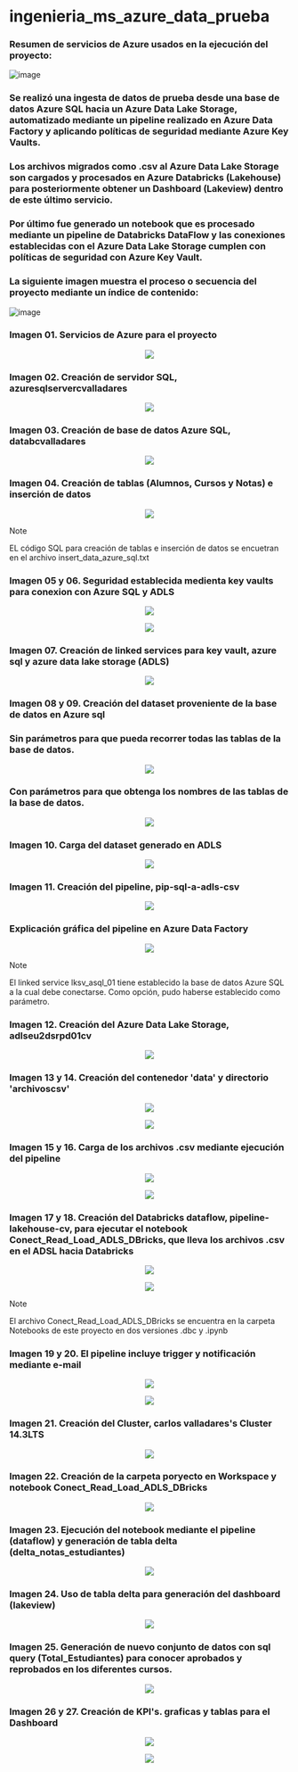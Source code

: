 # ingenieria_ms_azure_data_prueba

### Resumen de servicios de Azure usados en la ejecución del proyecto:

![image](https://github.com/user-attachments/assets/e7c60e5c-5c69-43be-b863-49aa07ed17c6)

### Se realizó una ingesta de datos de prueba desde una base de datos Azure SQL hacia un Azure Data Lake Storage, automatizado mediante un pipeline realizado en Azure Data Factory y aplicando políticas de seguridad mediante Azure Key Vaults. 

### Los archivos migrados como .csv al Azure Data Lake Storage son cargados y procesados en Azure Databricks (Lakehouse) para posteriormente obtener un Dashboard (Lakeview) dentro de este último servicio.

### Por último fue generado un notebook que es procesado mediante un pipeline de Databricks DataFlow y las conexiones establecidas con el Azure Data Lake Storage cumplen con políticas de seguridad con Azure Key Vault.

### La siguiente imagen muestra el proceso o secuencia del proyecto mediante un índice de contenido:

![image](https://github.com/user-attachments/assets/d427b371-387f-44f9-9353-4cc2a52b90b3)

### Imagen 01. Servicios de Azure para el proyecto

<p align="center">
  <img src="https://github.com/user-attachments/assets/cb0ba538-5e8f-42e4-bfb6-e966b7103762">
</p>

### Imagen 02. Creación de servidor SQL, azuresqlservercvalladares

<p align="center">
  <img src="https://github.com/user-attachments/assets/91300236-8757-46eb-ab81-351e504981ae">
</p>

### Imagen 03. Creación de base de datos Azure SQL, databcvalladares

<p align="center">
  <img src="https://github.com/user-attachments/assets/e602ca93-55dd-41bb-8ffd-c9be47c54159">
</p>

### Imagen 04. Creación de tablas (Alumnos, Cursos y Notas) e inserción de datos

<p align="center">
  <img src="https://github.com/user-attachments/assets/49ef03c9-fccc-4682-b1a9-563e3615107d">
</p>

> [!NOTE]
> EL código SQL para creación de tablas e inserción de datos se encuetran en el archivo insert_data_azure_sql.txt

### Imagen 05 y 06. Seguridad establecida medienta key vaults para conexion con Azure SQL y ADLS

<p align="center">
  <img src="https://github.com/user-attachments/assets/af5f4670-96a6-4fa5-9aab-f6195367ba35">
</p>

<p align="center">
  <img src="https://github.com/user-attachments/assets/7d78eeac-2b41-4be1-8534-ec3a4aae5461">
</p>

### Imagen 07. Creación de linked services para key vault, azure sql y azure data lake storage (ADLS)

<p align="center">
  <img src="https://github.com/user-attachments/assets/c2e9fac8-3119-4957-9b85-4ed72f963611">
</p>

### Imagen 08 y 09. Creación del dataset proveniente de la base de datos en Azure sql

### Sin parámetros para que pueda recorrer todas las tablas de la base de datos.

<p align="center">
  <img src="https://github.com/user-attachments/assets/4b9d4440-b1d8-481c-8a3d-85426cdbe50b">
</p>

### Con parámetros para que obtenga los nombres de las tablas de la base de datos.

<p align="center">
  <img src="https://github.com/user-attachments/assets/0db946d8-ce17-4895-86b5-5b2e2bd3525b">
</p>

### Imagen 10. Carga del dataset generado en ADLS

<p align="center">
  <img src="https://github.com/user-attachments/assets/09c5d4ac-67e5-4f64-8bc1-1dfc1a64483f">
</p>

### Imagen 11. Creación del pipeline, pip-sql-a-adls-csv

<p align="center">
  <img src="https://github.com/user-attachments/assets/f8ac56a5-b991-4522-94fe-ee979659c598">
</p>

### Explicación gráfica del pipeline en Azure Data Factory

<p align="center">
  <img src="https://github.com/user-attachments/assets/3825e2fe-9eb4-43c9-bcfa-8e700282fd8d">
</p>

> [!NOTE]
> El linked service lksv_asql_01 tiene establecido la base de datos Azure SQL a la cual debe conectarse. Como opción, pudo haberse establecido como parámetro.

### Imagen 12. Creación del Azure Data Lake Storage, adlseu2dsrpd01cv

<p align="center">
  <img src="https://github.com/user-attachments/assets/feac3961-425e-47b0-bf51-3de3552f5489">
</p>

### Imagen 13 y 14. Creación del contenedor 'data' y directorio 'archivoscsv'

<p align="center">
  <img src="https://github.com/user-attachments/assets/6d8c4565-f73f-46fe-a174-fb357ad3f49c">
</p>

<p align="center">
  <img src="https://github.com/user-attachments/assets/67541c1f-503d-48dc-b135-3b2b08a4b987">
</p>

### Imagen 15 y 16. Carga de los archivos .csv mediante ejecución del pipeline

<p align="center">
  <img src="https://github.com/user-attachments/assets/d97b5374-22cd-4017-b9a1-f3c42b586b51">
</p>

<p align="center">
  <img src="https://github.com/user-attachments/assets/bac2c368-c268-4b72-b917-77eb4d8bb1e9">
</p>

### Imagen 17 y 18. Creación del Databricks dataflow, pipeline-lakehouse-cv, para ejecutar el notebook Conect_Read_Load_ADLS_DBricks, que lleva los archivos .csv en el ADSL hacia Databricks

<p align="center">
  <img src="https://github.com/user-attachments/assets/4410b545-321b-4a0c-9de4-8574829b8211">
</p>

<p align="center">
  <img src="https://github.com/user-attachments/assets/1913f3c9-9f97-4ea1-bd2b-2cd20316b16d">
</p>

> [!NOTE]
> El archivo Conect_Read_Load_ADLS_DBricks se encuentra en la carpeta Notebooks de este proyecto en dos versiones .dbc y .ipynb

### Imagen 19 y 20. El pipeline incluye trigger y notificación mediante e-mail

<p align="center">
  <img src="https://github.com/user-attachments/assets/8e5ea5e0-cc23-4f2a-8cfd-a293e6157a55">
</p>

<p align="center">
  <img src="https://github.com/user-attachments/assets/e95ff026-da03-4948-8ac6-8b5f820d7f8e">
</p>

### Imagen 21. Creación del Cluster, carlos valladares's Cluster 14.3LTS

<p align="center">
  <img src="https://github.com/user-attachments/assets/f79bff1f-be0b-4e07-9fa9-93403453fa31">
</p>

### Imagen 22. Creación de la carpeta poryecto en Workspace y notebook Conect_Read_Load_ADLS_DBricks

<p align="center">
  <img src="https://github.com/user-attachments/assets/0e233dcf-e075-45a5-858e-91c8551fdb94">
</p>

### Imagen 23. Ejecución del notebook mediante el pipeline (dataflow) y generación de tabla delta (delta_notas_estudiantes)

<p align="center">
  <img src="https://github.com/user-attachments/assets/806937ab-56ed-4d98-aad9-9efafe626022">
</p>

### Imagen 24. Uso de tabla delta para generación del dashboard (lakeview)

<p align="center">
  <img src="https://github.com/user-attachments/assets/f59ba1b7-1a95-4693-8896-aadc32645a3e">
</p>

### Imagen 25. Generación de nuevo conjunto de datos con sql query (Total_Estudiantes) para conocer aprobados y reprobados en los diferentes cursos.

<p align="center">
  <img src="https://github.com/user-attachments/assets/ecc80251-f223-463c-868e-3ca1617579a3">
</p>

### Imagen 26 y 27. Creación de KPI's. graficas y tablas para el Dashboard

<p align="center">
  <img src="https://github.com/user-attachments/assets/a51afbed-992d-434c-871d-c8e6b1fd786e">
</p>

<p align="center">
  <img src="https://github.com/user-attachments/assets/9038dc20-4df0-4e04-a591-69ab730033d6">
</p>











